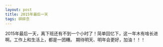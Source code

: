 ```yaml
---
layout: post
title: 2015年最后一天
tags: 碎碎念
---
```


2015年最后一天，离下班还有不到一个小时了！简单回忆下，这一年木有啥长进啊。工作上和生活上，都是一团糟。
期待明天、明年会更好，加油！！！

